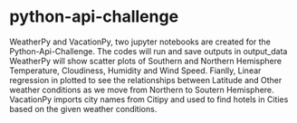 # python-api-challenge
WeatherPy and VacationPy, two jupyter notebooks are created for the Python-Api-Challenge.
The codes will run and save outputs in output_data
WeatherPy will show scatter plots of Southern and Northern Hemisphere Temperature, Cloudiness, Humidity and Wind Speed. Fianlly, Linear regression in plotted to see the relationships between Latitude and Other weather conditions as we move from Northern to Soutern Hemisphere.
VacationPy imports city names from Citipy and used to find hotels in Cities based on the given weather conditions.
